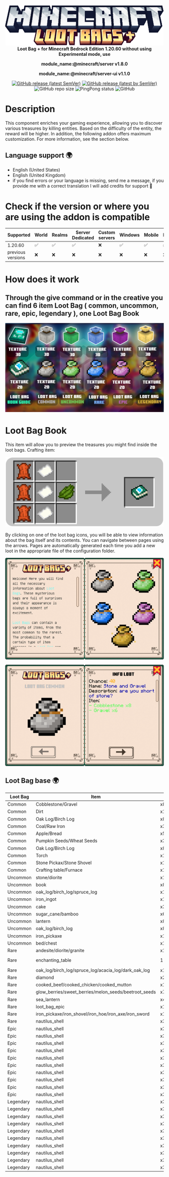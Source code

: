 <p align="center">
     <a href="https://github.com/DeathAruban/Loot-Bag">
		<img src="https://github.com/DeathAruban/Loot-Bag/blob/main/img/loot_bag_mcbe.png" loading="eager" />
	</a><br>
	<b>Loot Bag + for Minecraft Bedrock Edition 1.20.60 without using Experimental mode, use</b></p>
 <p align="center"><b>module_name:@minecraft/server v1.8.0</b></p>
 <p align="center"><b>module_name:@minecraft/server-ui v1.1.0</b></p>
<p align="center">
	<a href="https://github.com/DeathAruban/Lore-Item-MCBE/releases/latest"><img alt="GitHub release (latest SemVer)" src="https://img.shields.io/github/v/release/DeathAruban/Loot-Bag?label=release&sort=semver"></a>
	<a href="https://github.com/DeathAruban/Lore-Item-MCBE/releases/latest"><img alt="GitHub release (latest by SemVer)" src="https://img.shields.io/github/downloads/DeathAruban/Loot-Bag/latest/total?sort=semver"></a>
<img alt="GitHub repo size" src="https://img.shields.io/github/repo-size/DeathAruban/Loot-Bag">
<img alt="PingPong status" src="https://img.shields.io/pingpong/status/sp_7b7ce509b36c47ee9b20d041d018dc0a">
<img alt="GitHub" src="https://img.shields.io/github/license/DeathAruban/Loot-Bag">
</p>

# Description
This component enriches your gaming experience, allowing you to discover various treasures by killing entities. Based on the difficulty of the entity, the reward will be higher. In addition, the following addon offers maximum customization. For more information, see the section below.

## Language support 🌍
- English (United States)
- English (United Kingdom)
- if you find errors or your language is missing, send me a message, if you provide me with a correct translation I will add credits for support 🤝

# Check if the version or where you are using the addon is compatible

| Supported | World | Realms |Server Dedicated | Custom servers | Windows | Mobile | PS4/PS5 | Xbox | Nintendo Switch |
| ------- | ------------------ | ------------------ | ------------------ | ------------------ | ------------------ | ------------------ | ------------------ | ------------------ | ------------------ |
| 1.20.60   |:white_check_mark: | :white_check_mark: | :white_check_mark: | :x: | :white_check_mark: | :white_check_mark: | :white_check_mark: | :white_check_mark: | :white_check_mark: |
| previous versions   | :x:  | :x: | :x: | :x: | :x: | :x: | :x: | :x: | :x: | :x: | 

# How does it work
## Through the give command or in the creative you can find 6 item  Loot Bag ( common, uncommon, rare, epic, legendary ), one Loot Bag Book

<p align="center">
 <img src="https://github.com/DeathAruban/Loot-Bag/blob/main/img/loot_bag_item.png" loading="eager" />
</p>

# Loot Bag Book
This item will allow you to preview the treasures you might find inside the loot bags.
Crafting item: 
<p align="center"><img src="https://github.com/DeathAruban/Loot-Bag/blob/main/img/crafting_book.png" loading="eager" /></p>
By clicking on one of the loot bag icons, you will be able to view information about the bag itself and its contents. You can navigate between pages using the arrows. Pages are automatically generated each time you add a new loot in the appropriate file of the configuration folder.
<p align="center"><img src="https://github.com/DeathAruban/Loot-Bag/blob/main/img/loot_bag_page.png" loading="eager" /></p>
<p align="center"><img src="https://github.com/DeathAruban/Loot-Bag/blob/main/img/loot_bag_content.png" loading="eager" /></p>

## Loot Bag base 🌍
| Loot Bag | Item | Amount |  Chance | Command | sound | effect | message | particles | effect |
| ------- | ------------------ | ------------------ | ------------------ | ------------------ | ------------------ | ------------------ | ------------------ | ------------------ | ------------------ |     
| Common  | Cobblestone/Gravel | x8/x8 | 40% | :x: | :x: | :x: | :x: | :x: | :x: | :x: | :x: | :x: | :x: |
| Common  | Dirt | x16 | 50% | :x: | :x: | :x: | :x: | :x: | :x: | :x: | :x: | :x: | :x: |
| Common  | Oak Log/Birch Log | x8/x8 | 40% | :x: | :x: | :x: | :x: | :x: | :x: | :x: | :x: | :x: | :x: |
| Common  | Coal/Raw Iron | x3/x2 | 10% | :x: | :x: | :x: | :x: | :x: | :x: | :x: | :x: | :x: | :x: |
| Common  | Apple/Bread | x5/x3 | 30% | :x: | :x: | :x: | :x: | :x: | :x: | :x: | :x: | :x: | :x: |
| Common  | Pumpkin Seeds/Wheat Seeds | x3/x5 | 30% | :x: | :x: | :x: | :x: | :x: | :x: | :x: | :x: | :x: | :x: |
| Common  | Oak Log/Birch Log | x8/x8 | 30% | :x: | :x: | :x: | :x: | :x: | :x: | :x: | :x: | :x: | :x: |
| Common  | Torch | x16 | 30% | :x: | :x: | :x: | :x: | :x: | :x: | :x: | :x: | :x: | :x: |
| Common  | Stone Pickax/Stone Shovel | x1/x1 | 10% | :x: | :x: | :x: | :x: | :x: | :x: | :x: | :x: | :x: | :x: |
| Common  | Crafting table/Furnace | x1/x1 | 20% | :x: | :x: | :x: | :x: | :x: | :x: | :x: | :x: | :x: | :x: |
| Uncommon  | stone/diorite | x16/x12 | 40% | :x: | :x: | :x: | :x: | :x: | :x: | :x: | :x: | :x: | :x: |
| Uncommon  | book | x8 | 20% | :x: | :x: | :x: | :x: | :x: | :x: | :x: | :x: | :x: | :x: |
| Uncommon  | oak_log/birch_log/spruce_log | x16/x16/16 | 40% | :x: | :x: | :x: | :x: | :x: | :x: | :x: | :x: | :x: | :x: |
| Uncommon  | iron_ingot | x1 | 10% | :x: | :x: | :x: | :x: | :x: | :x: | :x: | :x: | :x: | :x: |
| Uncommon  | cake | x3 | 30% | :x: | :x: | :x: | :x: | :x: | :x: | :x: | :x: | :x: | :x: |
| Uncommon  | sugar_cane/bamboo | x6/x4 | 40% | :x: | :x: | :x: | :x: | :x: | :x: | :x: | :x: | :x: | :x: |
| Uncommon  | lantern | x8 | 15% | :x: | :x: | :x: | :x: | :x: | :x: | :x: | :x: | :x: | :x: |
| Uncommon  | oak_log/birch_log | x8/x8 | 30% | :x: | :x: | :x: | :x: | :x: | :x: | :x: | :x: | :x: | :x: |
| Uncommon  | iron_pickaxe | x1 | 10% | :x: | :x: | :x: | :x: | :x: | :x: | :x: | :x: | :x: | :x: |
| Uncommon  | bed/chest | x1/x2 | 30% | :x: | :x: | :x: | :x: | :x: | :x: | :x: | :x: | :x: | :x: |
| Rare | andesite/diorite/granite | x16/x16/x16 | 40% | :x: | :x: | :x: | :x: | :x: | :x: | :x: | :x: | :x: | :x: |
| Rare | enchanting_table | 1 | 2% | +5XP / Title | :x: | :x: | :x: | :x: | :x: | :x: | :x: | :x: | :x: |
| Rare | oak_log/birch_log/spruce_log/acacia_log/dark_oak_log | x16/x16/x16/x16/x16 | 40% | :x: | :x: | :x: | :x: | :x: | :x: | :x: | :x: | :x: | :x: |
| Rare | diamond | x2 | 5% | :x: | :x: | :x: | :x: | :x: | :x: | :x: | :x: | :x: | :x: |
| Rare | cooked_beef/cooked_chicken/cooked_mutton | x16/x16/x16 | 30% | :x: | :x: | :x: | :x: | :x: | :x: | :x: | :x: | :x: | :x: |
| Rare | glow_berries/sweet_berries/melon_seeds/beetroot_seeds | x7/x8/x3/x3 | 40% | :x: | :x: | :x: | :x: | :x: | :x: | :x: | :x: | :x: | :x: |
| Rare | sea_lantern | x4 | 15% | :x: | :x: | :x: | :x: | :x: | :x: | :x: | :x: | :x: | :x: |
| Rare | loot_bag_epic | x1/ | 1% | :x: | :x: | :x: | :x: | :x: | :x: | :x: | :x: | :x: | :x: |
| Rare | iron_pickaxe/iron_shovel/iron_hoe/iron_axe/iron_sword | x1/x1/x1/x1/x1 | 3% | :x: | :x: | :x: | :x: | :x: | :x: | :x: | :x: | :x: | :x: |
| Rare | nautilus_shell | x3 | 30% | :x: | :x: | :x: | :x: | :x: | :x: | :x: | :x: | :x: | :x: |
| Epic | nautilus_shell | x3 | 30% | :x: | :x: | :x: | :x: | :x: | :x: | :x: | :x: | :x: | :x: |
| Epic | nautilus_shell | x3 | 30% | :x: | :x: | :x: | :x: | :x: | :x: | :x: | :x: | :x: | :x: |
| Epic | nautilus_shell | x3 | 30% | :x: | :x: | :x: | :x: | :x: | :x: | :x: | :x: | :x: | :x: |
| Epic | nautilus_shell | x3 | 30% | :x: | :x: | :x: | :x: | :x: | :x: | :x: | :x: | :x: | :x: |
| Epic | nautilus_shell | x3 | 30% | :x: | :x: | :x: | :x: | :x: | :x: | :x: | :x: | :x: | :x: |
| Epic | nautilus_shell | x3 | 30% | :x: | :x: | :x: | :x: | :x: | :x: | :x: | :x: | :x: | :x: |
| Epic | nautilus_shell | x3 | 30% | :x: | :x: | :x: | :x: | :x: | :x: | :x: | :x: | :x: | :x: |
| Epic | nautilus_shell | x3 | 30% | :x: | :x: | :x: | :x: | :x: | :x: | :x: | :x: | :x: | :x: |
| Epic | nautilus_shell | x3 | 30% | :x: | :x: | :x: | :x: | :x: | :x: | :x: | :x: | :x: | :x: |
| Epic | nautilus_shell | x3 | 30% | :x: | :x: | :x: | :x: | :x: | :x: | :x: | :x: | :x: | :x: |
| Legendary  | nautilus_shell | x3 | 30% | :x: | :x: | :x: | :x: | :x: | :x: | :x: | :x: | :x: | :x: |
| Legendary  | nautilus_shell | x3 | 30% | :x: | :x: | :x: | :x: | :x: | :x: | :x: | :x: | :x: | :x: |
| Legendary  | nautilus_shell | x3 | 30% | :x: | :x: | :x: | :x: | :x: | :x: | :x: | :x: | :x: | :x: |
| Legendary  | nautilus_shell | x3 | 30% | :x: | :x: | :x: | :x: | :x: | :x: | :x: | :x: | :x: | :x: |
| Legendary  | nautilus_shell | x3 | 30% | :x: | :x: | :x: | :x: | :x: | :x: | :x: | :x: | :x: | :x: |
| Legendary  | nautilus_shell | x3 | 30% | :x: | :x: | :x: | :x: | :x: | :x: | :x: | :x: | :x: | :x: |
| Legendary  | nautilus_shell | x3 | 30% | :x: | :x: | :x: | :x: | :x: | :x: | :x: | :x: | :x: | :x: |
| Legendary  | nautilus_shell | x3 | 30% | :x: | :x: | :x: | :x: | :x: | :x: | :x: | :x: | :x: | :x: |
| Legendary  | nautilus_shell | x3 | 30% | :x: | :x: | :x: | :x: | :x: | :x: | :x: | :x: | :x: | :x: |
| Legendary  | nautilus_shell | x3 | 30% | :x: | :x: | :x: | :x: | :x: | :x: | :x: | :x: | :x: | :x: |

```json5

```
